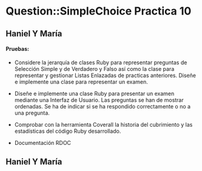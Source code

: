 # Question::SimpleChoice Practica 10

## Haniel Y María


#### Pruebas:

- Considere la jerarquía de clases Ruby para representar preguntas de Selección Simple y de Verdadero y Falso así como la clase para representar y gestionar Listas Enlazadas de practicas anteriores. Diseñe e implemente una clase para representar un examen.

- Diseñe e implemente una clase Ruby para presentar un examen mediante una Interfaz de Usuario.
Las preguntas se han de mostrar ordenadas. Se ha de indicar si se ha respondido correctamente o no a una pregunta.

- Comprobar con la herramienta Coverall la historia del cubrimiento y las estadísticas del código Ruby desarrollado.

- Documentación RDOC


## Haniel Y María
